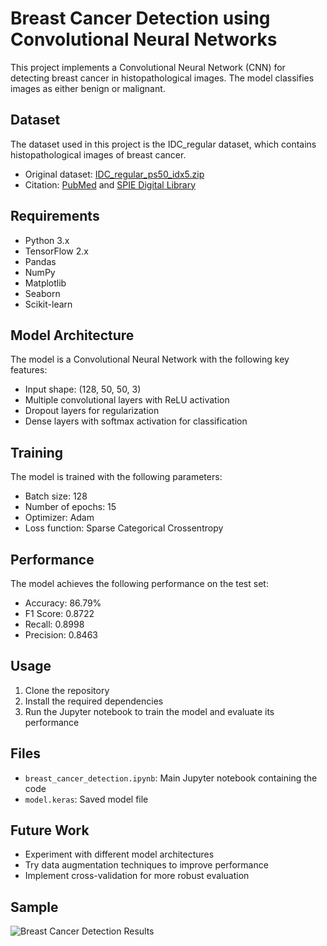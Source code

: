 # Breast Cancer Detection using Convolutional Neural Networks

This project implements a Convolutional Neural Network (CNN) for detecting breast cancer in histopathological images. The model classifies images as either benign or malignant.

## Dataset

The dataset used in this project is the IDC_regular dataset, which contains histopathological images of breast cancer. 

- Original dataset: [IDC_regular_ps50_idx5.zip](http://gleason.case.edu/webdata/jpi-dl-tutorial/IDC_regular_ps50_idx5.zip)
- Citation: [PubMed](https://www.ncbi.nlm.nih.gov/pubmed/27563488) and [SPIE Digital Library](http://spie.org/Publications/Proceedings/Paper/10.1117/12.2043872)

## Requirements

- Python 3.x
- TensorFlow 2.x
- Pandas
- NumPy
- Matplotlib
- Seaborn
- Scikit-learn

## Model Architecture

The model is a Convolutional Neural Network with the following key features:
- Input shape: (128, 50, 50, 3)
- Multiple convolutional layers with ReLU activation
- Dropout layers for regularization
- Dense layers with softmax activation for classification

## Training

The model is trained with the following parameters:
- Batch size: 128
- Number of epochs: 15
- Optimizer: Adam
- Loss function: Sparse Categorical Crossentropy

## Performance

The model achieves the following performance on the test set:
- Accuracy: 86.79%
- F1 Score: 0.8722
- Recall: 0.8998
- Precision: 0.8463

## Usage

1. Clone the repository
2. Install the required dependencies
3. Run the Jupyter notebook to train the model and evaluate its performance

## Files

- `breast_cancer_detection.ipynb`: Main Jupyter notebook containing the code
- `model.keras`: Saved model file

## Future Work

- Experiment with different model architectures
- Try data augmentation techniques to improve performance
- Implement cross-validation for more robust evaluation

## Sample
![Breast Cancer Detection Results](https://i.ibb.co/F4rZcQv/breast-cancer-detection.png)
